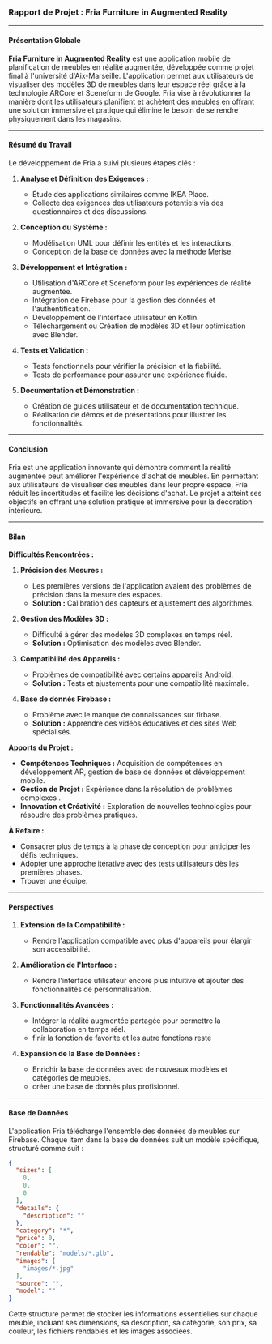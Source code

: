 ### Rapport de Projet : Fria Furniture in Augmented Reality

---

#### Présentation Globale

**Fria Furniture in Augmented Reality** est une application mobile de planification de meubles en réalité augmentée, développée comme projet final à l'université d'Aix-Marseille. L'application permet aux utilisateurs de visualiser des modèles 3D de meubles dans leur espace réel grâce à la technologie ARCore et Sceneform de Google. Fria vise à révolutionner la manière dont les utilisateurs planifient et achètent des meubles en offrant une solution immersive et pratique qui élimine le besoin de se rendre physiquement dans les magasins.


---

#### Résumé du Travail

Le développement de Fria a suivi plusieurs étapes clés :

1. **Analyse et Définition des Exigences :**
   - Étude des applications similaires comme IKEA Place.
   - Collecte des exigences des utilisateurs potentiels via des questionnaires et des discussions.

2. **Conception du Système :**
   - Modélisation UML pour définir les entités et les interactions.
   - Conception de la base de données avec la méthode Merise.

3. **Développement et Intégration :**
   - Utilisation d'ARCore et Sceneform pour les expériences de réalité augmentée.
   - Intégration de Firebase pour la gestion des données et l'authentification.
   - Développement de l'interface utilisateur en Kotlin.
   - Téléchargement ou Création de modèles 3D et leur optimisation avec Blender.

4. **Tests et Validation :**
   - Tests fonctionnels pour vérifier la précision et la fiabilité.
   - Tests de performance pour assurer une expérience fluide.

5. **Documentation et Démonstration :**
   - Création de guides utilisateur et de documentation technique.
   - Réalisation de démos et de présentations pour illustrer les fonctionnalités.

---

#### Conclusion

Fria est une application innovante qui démontre comment la réalité augmentée peut améliorer l'expérience d'achat de meubles. En permettant aux utilisateurs de visualiser des meubles dans leur propre espace, Fria réduit les incertitudes et facilite les décisions d'achat. Le projet a atteint ses objectifs en offrant une solution pratique et immersive pour la décoration intérieure.

---

#### Bilan

**Difficultés Rencontrées :**
1. **Précision des Mesures :**
   - Les premières versions de l'application avaient des problèmes de précision dans la mesure des espaces.
   - **Solution :** Calibration des capteurs et ajustement des algorithmes.

2. **Gestion des Modèles 3D :**
   - Difficulté à gérer des modèles 3D complexes en temps réel.
   - **Solution :** Optimisation des modèles avec Blender.

3. **Compatibilité des Appareils :**
   - Problèmes de compatibilité avec certains appareils Android.
   - **Solution :** Tests et ajustements pour une compatibilité maximale.
4. **Base de donnés Firebase :**
   - Problème avec le manque de connaissances sur firbase.
   - **Solution :** Apprendre des vidéos éducatives et des sites Web spécialisés.
  
**Apports du Projet :**
- **Compétences Techniques :** Acquisition de compétences en développement AR, gestion de base de données et développement mobile.
- **Gestion de Projet :** Expérience dans la résolution de problèmes complexes .
- **Innovation et Créativité :** Exploration de nouvelles technologies pour résoudre des problèmes pratiques.

**À Refaire :**
- Consacrer plus de temps à la phase de conception pour anticiper les défis techniques.
- Adopter une approche itérative avec des tests utilisateurs dès les premières phases.
- Trouver une équipe.

---

#### Perspectives

1. **Extension de la Compatibilité :**
   - Rendre l'application compatible avec plus d'appareils pour élargir son accessibilité.

2. **Amélioration de l'Interface :**
   - Rendre l'interface utilisateur encore plus intuitive et ajouter des fonctionnalités de personnalisation.

3. **Fonctionnalités Avancées :**
   - Intégrer la réalité augmentée partagée pour permettre la collaboration en temps réel.
   - finir la fonction de favorite et les autre fonctions reste

4. **Expansion de la Base de Données :**
   - Enrichir la base de données avec de nouveaux modèles et catégories de meubles.
   - créer une base de donnés plus profisionnel.

---

#### Base de Données

L'application Fria télécharge l'ensemble des données de meubles sur Firebase. Chaque item dans la base de données suit un modèle spécifique, structuré comme suit :

```json
{
  "sizes": [
    0,
    0,
    0
  ],
  "details": {
    "description": ""
  },
  "category": "*",
  "price": 0,
  "color": "",
  "rendable": "models/*.glb",
  "images": [
    "images/*.jpg"
  ],
  "source": "",
  "model": ""
}
```

Cette structure permet de stocker les informations essentielles sur chaque meuble, incluant ses dimensions, sa description, sa catégorie, son prix, sa couleur, les fichiers rendables et les images associées.
